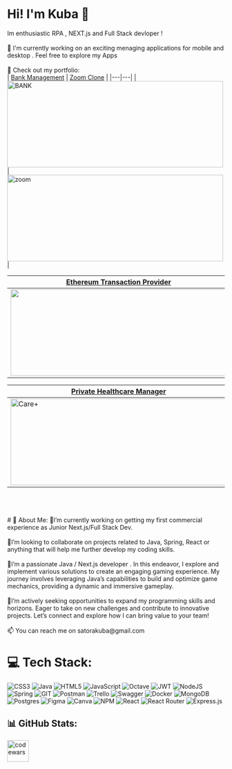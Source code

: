 # Hi! I'm Kuba 👋
Im enthusiastic  RPA , NEXT.js and Full Stack devloper !
<br>
<br>
🚀 I'm currently working on an exciting menaging applications for mobile and desktop . Feel free to explore my Apps
<br>
<br>
💫 Check out my portfolio:  
| [Bank Management](https://banking-menagement.vercel.app/) | [Zoom Clone](https://zoom-clone-one-gilt.vercel.app) |
|---|---|
| <img src="https://github.com/Satora1/Banking_Menagement/assets/116550178/70e80c6e-b344-4519-b3ea-1b6feeecaa0a" alt="BANK" width="500" height="200"> | <img width="500" height="200" alt="zoom" src="https://github.com/Satora1/ZoomClone/assets/116550178/406bd6a0-6fc5-4e08-9c99-113d6c788a64"> |

| [Ethereum Transaction Provider](https://web3-project-lovat.vercel.app) | [AI Image Generator](https://ai-image-generator-seven.vercel.app) |
|---|---|
| <img width="500" height="200" src="https://github.com/Satora1/Web3_Project/assets/116550178/9df90d22-17bc-41d2-a84f-a2739478b6df"> | <img width="500" height="200" alt="IMAGE AI" src="https://github.com/Satora1/Ai_Image_Generator/assets/116550178/20c4451a-3188-4a48-b58a-261fa25693fd"> |

| [Private Healthcare Manager](https://healt-care-menagment-app-2yp1.vercel.app) | [NEXT PROJECT] |
|---|---|
| <img width="500" height="200" alt="Care+" src="https://github.com/user-attachments/assets/391b7abe-3f1b-4181-bf85-6fba9d0ee6cf"> | <img width="500" height="200" alt="Next Project" src="https://via.placeholder.com/500x200?text=Next+Project"> |




<br>
<br>
<br>
# 💫 About Me:
🔭I’m currently working on getting my first commercial experience as Junior Next.js/Full Stack Dev.<br><br>👯I’m looking to collaborate on projects related to Java, Spring, React or anything that will help me further develop my coding skills.<br><br>🌱I’m a passionate Java / Next.js developer  . In this endeavor, I explore and implement various solutions to create an engaging gaming experience. My journey involves leveraging Java’s capabilities to build and optimize game mechanics, providing a dynamic and immersive gameplay.<br><br>👥I’m actively seeking opportunities to expand my programming skills and horizons. Eager to take on new challenges and contribute to innovative projects. Let’s connect and explore how I can bring value to your team!<br><br>📫 You can reach me on satorakuba@gmail.com


# 💻 Tech Stack:
![CSS3](https://img.shields.io/badge/css3-%231572B6.svg?style=for-the-badge&logo=css3&logoColor=white) ![Java](https://img.shields.io/badge/java-%23ED8B00.svg?style=for-the-badge&logo=openjdk&logoColor=white) ![HTML5](https://img.shields.io/badge/html5-%23E34F26.svg?style=for-the-badge&logo=html5&logoColor=white) ![JavaScript](https://img.shields.io/badge/javascript-%23323330.svg?style=for-the-badge&logo=javascript&logoColor=%23F7DF1E) ![Octave](https://img.shields.io/badge/OCTAVE-darkblue?style=for-the-badge&logo=octave&logoColor=fcd683) ![JWT](https://img.shields.io/badge/JWT-black?style=for-the-badge&logo=JSON%20web%20tokens) ![NodeJS](https://img.shields.io/badge/node.js-6DA55F?style=for-the-badge&logo=node.js&logoColor=white) ![Spring](https://img.shields.io/badge/spring-%236DB33F.svg?style=for-the-badge&logo=spring&logoColor=white) ![GIT](https://img.shields.io/badge/Git-fc6d26?style=for-the-badge&logo=git&logoColor=white) ![Postman](https://img.shields.io/badge/Postman-FF6C37?style=for-the-badge&logo=postman&logoColor=white) ![Trello](https://img.shields.io/badge/Trello-%23026AA7.svg?style=for-the-badge&logo=Trello&logoColor=white) ![Swagger](https://img.shields.io/badge/-Swagger-%23Clojure?style=for-the-badge&logo=swagger&logoColor=white) ![Docker](https://img.shields.io/badge/docker-%230db7ed.svg?style=for-the-badge&logo=docker&logoColor=white) ![MongoDB](https://img.shields.io/badge/MongoDB-%234ea94b.svg?style=for-the-badge&logo=mongodb&logoColor=white) ![Postgres](https://img.shields.io/badge/postgres-%23316192.svg?style=for-the-badge&logo=postgresql&logoColor=white) ![Figma](https://img.shields.io/badge/figma-%23F24E1E.svg?style=for-the-badge&logo=figma&logoColor=white) ![Canva](https://img.shields.io/badge/Canva-%2300C4CC.svg?style=for-the-badge&logo=Canva&logoColor=white) ![NPM](https://img.shields.io/badge/NPM-%23CB3837.svg?style=for-the-badge&logo=npm&logoColor=white) ![React](https://img.shields.io/badge/react-%2320232a.svg?style=for-the-badge&logo=react&logoColor=%2361DAFB) ![React Router](https://img.shields.io/badge/React_Router-CA4245?style=for-the-badge&logo=react-router&logoColor=white) ![Express.js](https://img.shields.io/badge/express.js-%23404d59.svg?style=for-the-badge&logo=express&logoColor=%2361DAFB)

## 📊 GitHub Stats:
<a  href="https://www.codewars.com/users/Satora1"  title="codewars"><img  src="https://www.codewars.com/users/Satora1/badges/large"  alt="codewars" height="50px"></a>

<!-- Proudly created with GPRM ( https://gprm.itsvg.in ) -->

